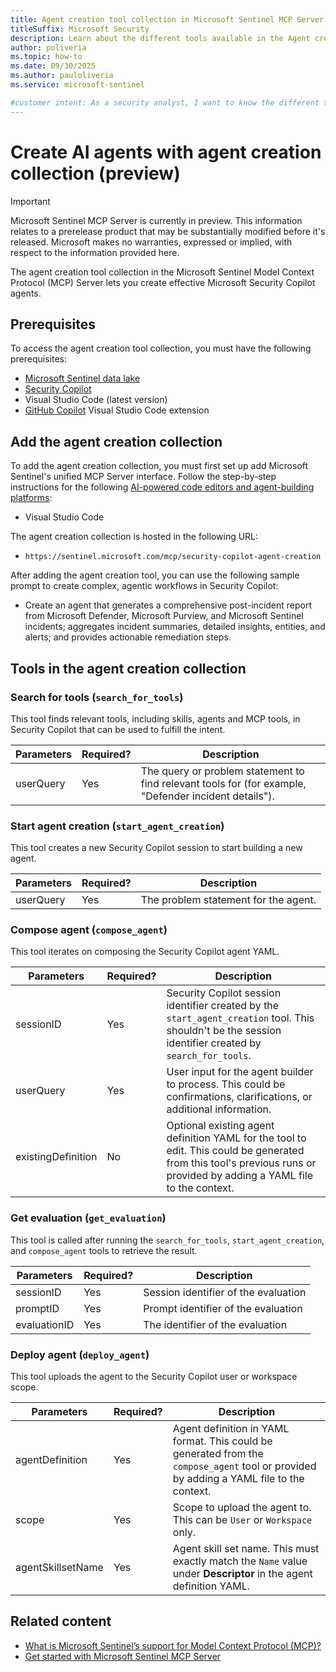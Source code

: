 ```yaml
---
title: Agent creation tool collection in Microsoft Sentinel MCP Server
titleSuffix: Microsoft Security  
description: Learn about the different tools available in the Agent creation collection in Microsoft Sentinel 
author: poliveria
ms.topic: how-to
ms.date: 09/30/2025
ms.author: pauloliveria
ms.service: microsoft-sentinel

#customer intent: As a security analyst, I want to know the different tools available to create AI agents
---
```


# Create AI agents with agent creation collection (preview)

> [!IMPORTANT]
> Microsoft Sentinel MCP Server is currently in preview.
> This information relates to a prerelease product that may be substantially modified before it's released. Microsoft makes no warranties, expressed or implied, with respect to the information provided here.

The agent creation tool collection in the Microsoft Sentinel Model Context Protocol (MCP) Server lets you create effective Microsoft Security Copilot agents. 

## Prerequisites

To access the agent creation tool collection, you must have the following prerequisites:
- [Microsoft Sentinel data lake](sentinel-lake-onboarding.md)
- [Security Copilot](https://learn.microsoft.com/copilot/security/microsoft-security-copilot)
- Visual Studio Code (latest version)
- [GitHub Copilot](https://marketplace.visualstudio.com/items?itemName=GitHub.copilot) Visual Studio Code extension

## Add the agent creation collection

To add the agent creation collection, you must first set up add Microsoft Sentinel's unified MCP Server interface. Follow the step-by-step instructions for the following [AI-powered code editors and agent-building platforms](sentinel-mcp-get-started.md#add-microsoft-sentinels-collection-of-mcp-tools):
- Visual Studio Code

The agent creation collection is hosted in the following URL:
- `https://sentinel.microsoft.com/mcp/security-copilot-agent-creation`

After adding the agent creation tool, you can use the following sample prompt to create complex, agentic workflows in Security Copilot:

- Create an agent that generates a comprehensive post-incident report from Microsoft Defender, Microsoft Purview, and Microsoft Sentinel incidents; aggregates incident summaries, detailed insights, entities, and alerts; and provides actionable remediation steps.

## Tools in the agent creation collection

### Search for tools (`search_for_tools`)
This tool finds relevant tools, including skills, agents and MCP tools, in Security Copilot that can be used to fulfill the intent.

| Parameters | Required? | Description | 
|----------|----------|----------|
| userQuery| Yes |The query or problem statement to find relevant tools for (for example, "Defender incident details"). |

### Start agent creation (`start_agent_creation`)
This tool creates a new Security Copilot session to start building a new agent.

| Parameters | Required? | Description | 
|----------|----------|----------|
| userQuery| Yes |The problem statement for the agent. |

 
### Compose agent (`compose_agent`)
This tool iterates on composing the Security Copilot agent YAML.

| Parameters | Required? | Description | 
|----------|----------|----------|
| sessionID| Yes |Security Copilot session identifier created by the `start_agent_creation` tool. This shouldn't be the session identifier created by `search_for_tools`. |
| userQuery| Yes |User input for the agent builder to process. This could be confirmations, clarifications, or additional information. |
| existingDefinition| No |Optional existing agent definition YAML for the tool to edit. This could be generated from this tool's previous runs or provided by adding a YAML file to the context. |

### Get evaluation (`get_evaluation`)
This tool is called after running the `search_for_tools`, `start_agent_creation`, and `compose_agent` tools to retrieve the result.

| Parameters | Required? | Description | 
|----------|----------|----------|
| sessionID| Yes |Session identifier of the evaluation |
| promptID| Yes |Prompt identifier of the evaluation |
| evaluationID| Yes |The identifier of the evaluation |

### Deploy agent (`deploy_agent`)
This tool uploads the agent to the Security Copilot user or workspace scope.

| Parameters | Required? | Description | 
|----------|----------|----------|
| agentDefinition| Yes |Agent definition in YAML format. This could be generated from the `compose_agent` tool or provided by adding a YAML file to the context. |
| scope| Yes |Scope to upload the agent to. This can be `User` or `Workspace` only. |
| agentSkillsetName| Yes |Agent skill set name. This must exactly match the `Name` value under **Descriptor** in the agent definition YAML. |

## Related content
- [What is Microsoft Sentinel’s support for Model Context Protocol (MCP)?](sentinel-mcp-overview.md) 
- [Get started with Microsoft Sentinel MCP Server](sentinel-mcp-get-started.md)